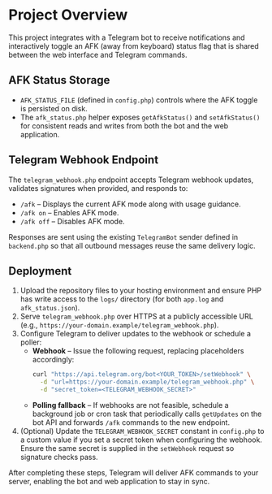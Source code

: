 # Project Overview

This project integrates with a Telegram bot to receive notifications and interactively toggle an AFK (away from keyboard) status flag that is shared between the web interface and Telegram commands.

## AFK Status Storage

* `AFK_STATUS_FILE` (defined in `config.php`) controls where the AFK toggle is persisted on disk.
* The `afk_status.php` helper exposes `getAfkStatus()` and `setAfkStatus()` for consistent reads and writes from both the bot and the web application.

## Telegram Webhook Endpoint

The `telegram_webhook.php` endpoint accepts Telegram webhook updates, validates signatures when provided, and responds to:

* `/afk` – Displays the current AFK mode along with usage guidance.
* `/afk on` – Enables AFK mode.
* `/afk off` – Disables AFK mode.

Responses are sent using the existing `TelegramBot` sender defined in `backend.php` so that all outbound messages reuse the same delivery logic.

## Deployment

1. Upload the repository files to your hosting environment and ensure PHP has write access to the `logs/` directory (for both `app.log` and `afk_status.json`).
2. Serve `telegram_webhook.php` over HTTPS at a publicly accessible URL (e.g., `https://your-domain.example/telegram_webhook.php`).
3. Configure Telegram to deliver updates to the webhook or schedule a poller:
   * **Webhook** – Issue the following request, replacing placeholders accordingly:
     ```bash
     curl "https://api.telegram.org/bot<YOUR_TOKEN>/setWebhook" \
       -d "url=https://your-domain.example/telegram_webhook.php" \
       -d "secret_token=<TELEGRAM_WEBHOOK_SECRET>"
     ```
   * **Polling fallback** – If webhooks are not feasible, schedule a background job or cron task that periodically calls `getUpdates` on the bot API and forwards `/afk` commands to the new endpoint.
4. (Optional) Update the `TELEGRAM_WEBHOOK_SECRET` constant in `config.php` to a custom value if you set a secret token when configuring the webhook. Ensure the same secret is supplied in the `setWebhook` request so signature checks pass.

After completing these steps, Telegram will deliver AFK commands to your server, enabling the bot and web application to stay in sync.

